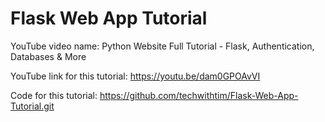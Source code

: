 # Flask Web App Tutorial

YouTube video name: 
Python Website Full Tutorial - Flask, Authentication, Databases & More

YouTube link for this tutorial: 
https://youtu.be/dam0GPOAvVI

Code for this tutorial: 
https://github.com/techwithtim/Flask-Web-App-Tutorial.git

